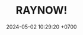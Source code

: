 ---
layout: teamCard
permalink: /team/:title.html
categories: LA2024JN LIN4
maincover: /assets/logos/BDLF.png
puntosLJMAYO24:
date: 2024-05-02 10:29:20 +0700
title: RAYNOW!
route: /liga-naranja
tag: johto042024
color: black
puntosLJ202404: 12
grupo: sur
background: '#F16C38'
cover: /assets/ver.png
team: RAYNOW!
ID: RN
status: <i class="fa-solid fa-check"></i>
puntos: 20
pj: 9
#PARTIDO 1
j1: RONDA 1
p1: GOD O
pp1: RN
r1: 0
bg1: rock
rr1: 4
pt1: 4
pj1: 1

#PARTIDO 2
j2: RONDA 2
p2: GOLD S
pp2: RN
bg2: rock
r2: 3
rr2: 1
pt2: 1
pj2: 1
#PARTIDO 3
j3: RONDA 3
p3: P1
pp3: RN
bg3: rock
r3: 4
rr3: 0
pt3: 0
pj3: 1
#PARTIDO 4
j4: RONDA 4
p4: RN
pp4: SSI
bg4: rock
r4: 0
rr4: 4
pt4: 0
pj4: 1
#PARTIDO 5
j5: RONDA 5
p5: IL
pp5: RN
bg5: rock
r5: 1
rr5: 3
pt5: 3
pj5: 1
#PARTIDO 6
j6: RONDA 6
p6: GOD G
pp6: RN
bg6: rock
r6: 0
rr6: 4 
pt6: 4
pj6: 1
#PARTIDO 7
j7: RONDA 7
p7:  GOLD V
pp7: RN
bg7: rock
r7: 
rr7: 
pt7: 0
pj7: 0
#PARTIDO 8
j8: RONDA 8
p8: HGSS
pp8: RN
bg8: rock
rr8: 
r8: 
pt8: 0
pj8: 0
#PARTIDO 9
j9: RONDA 9
p9:  HGHG
pp9: RN
bg9: rock
r9: 0
rr9: 4
pt9: 4
pj9: 1
#PARTIDO 10
j10: RONDA 10
p10: RN
pp10: TSF
bg10: rock
r10: 1
rr10: 3
pt10: 1
pj10: 1
#PARTIDO 11
j11: RONDA 11
p11: BNT
pp11: RN
bg11: rock
r11: 1
rr11: 3
pt11: 3
pj11: 1
stream: <i class="fa-brands fa-twitch text-white"></i>
dia: 19
hora: '21:10'
---